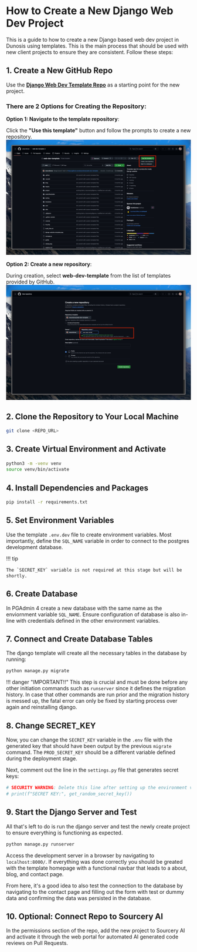 # How to Create a New Django Web Dev Project

This is a guide to how to create a new Django based web dev project in Dunosis using templates. This is the main process that should be used with new client projects to ensure they are consistent. Follow these steps:

## 1. Create a New GitHub Repo

Use the [**Django Web Dev Template Repo**](https://github.com/wesordonez/web-dev-template) as a starting point for the new project.

### There are 2 Options for Creating the Repository:

**Option 1: Navigate to the template repository**:

   Click the **"Use this template"** button and follow the prompts to create a new repository.
   ![New Repo](./assets/new-project-repo/new-repo0.jpeg)

**Option 2: Create a new repository**:

   During creation, select **web-dev-template** from the list of templates provided by GitHub.
   ![New Repo 2](./assets/new-project-repo/new-repo1.jpeg)

## 2. Clone the Repository to Your Local Machine

```bash
git clone <REPO_URL>
```

## 3. Create Virtual Environment and Activate

```bash
python3 -m -venv venv
source venv/bin/activate
```

## 4. Install Dependencies and Packages

```bash
pip install -r requirements.txt
```

## 5. Set Environment Variables

Use the template `.env.dev` file to create environment variables. Most importantly, define the `SQL_NAME` variable in order to connect to the postgres development database. 

!!! tip

    The `SECRET_KEY` variable is not required at this stage but will be shortly. 

## 6. Create Database

In PGAdmin 4 create a new database with the same name as the enviornment variable `SQL_NAME`. Ensure configuration of database is also in-line with credentials defined in the other environment variables. 

## 7. Connect and Create Database Tables

The django template will create all the necessary tables in the database by running:

```py
python manage.py migrate
```

!!! danger "IMPORTANT!!"
    This step is crucial and must be done before any other initiation commands such as `runserver` since it defines the migration history. In case that other commands are run prior and the migration history is messed up, the fatal error can only be fixed by starting process over again and reinstalling django. 

## 8. Change SECRET_KEY

Now, you can change the `SECRET_KEY` variable in the `.env` file with the generated key that should have been output by the previous `migrate` command. The `PROD_SECRET_KEY` should be a different variable defined during the deployment stage. 

Next, comment out the line in the `settings.py` file that generates secret keys: 

```py linenums="46" hl_lines="2"
# SECURITY WARNING: Delete this line after setting up the environment variables
# print(f"SECRET KEY:", get_random_secret_key())
```

## 9. Start the Django Server and Test

All that's left to do is run the django server and test the newly create project to ensure everything is functioning as expected. 

```py
python manage.py runserver
```

Access the development server in a browser by navigating to `localhost:8000/`. If everything was done correctly you should be greated with the template homepage with a functional navbar that leads to a about, blog, and contact page.

From here, it's a good idea to also test the connection to the database by navigating to the contact page and filling out the form with test or dummy data and confirming the data was persisted in the database. 

## 10. **Optional:** Connect Repo to Sourcery AI

In the permissions section of the repo, add the new project to Sourcery AI and activate it through the web portal for automated AI generated code reviews on Pull Requests. 
